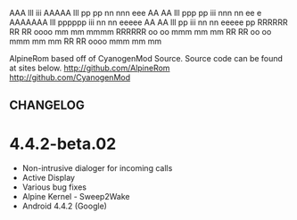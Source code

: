
  AAA   lll         iii
 AAAAA  lll pp pp       nn nnn    eee
AA   AA lll ppp  pp iii nnn  nn ee   e
AAAAAAA lll pppppp  iii nn   nn eeeee
AA   AA lll pp      iii nn   nn  eeeee
            pp
RRRRRR
RR   RR  oooo  mm mm mmmm
RRRRRR  oo  oo mmm  mm  mm
RR  RR  oo  oo mmm  mm  mm
RR   RR  oooo  mmm  mm  mm


AlpineRom based off of CyanogenMod Source.
Source code can be found at sites below.
http://github.com/AlpineRom
http://github.com/CyanogenMod


CHANGELOG
----------------------
# 4.4.2-beta.02
* Non-intrusive dialoger for incoming calls
* Active Display
* Various bug fixes
* Alpine Kernel - Sweep2Wake
* Android 4.4.2 (Google)

